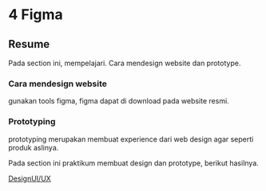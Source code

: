 # 4 Figma
## Resume

Pada section ini, mempelajari.
Cara mendesign website dan prototype.

### Cara mendesign website
gunakan tools figma, figma dapat di download pada website resmi. 

### Prototyping
prototyping merupakan membuat experience dari web design agar seperti produk aslinya.

Pada section ini praktikum membuat design dan prototype, berikut hasilnya.

[DesignUI/UX](https://www.figma.com/file/ECGoRGKIo1W5wm61LsoHQz/Untitled?node-id=0%3A1)